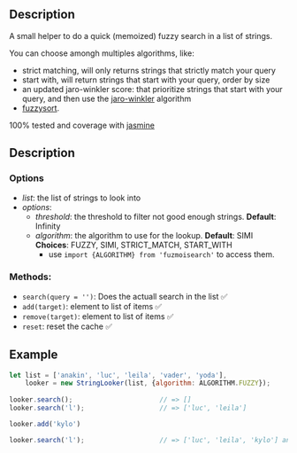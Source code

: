 ## Description
A small helper to do a quick (memoized) fuzzy search in a list of strings.

You can choose amongh multiples algorithms, like:
- strict matching, will only returns strings that strictly match your query
- start with, will return strings that start with your query, order by size
- an updated jaro-winkler score: that prioritize strings that start with your query, and then use the [jaro-winkler](https://fr.wikipedia.org/wiki/Distance_de_Jaro-Winkler) algorithm 
- [fuzzysort](https://github.com/farzher/fuzzysort).

100% tested and coverage with [jasmine](https://jasmine.github.io/api/2.6)

## Description

### Options
- _list_: the list of strings to look into
- _options_:
  - _threshold_: the threshold to filter not good enough strings. **Default**: Infinity
  - _algorithm_: the algorithm to use for the lookup. **Default**: SIMI **Choices**: FUZZY, SIMI, STRICT_MATCH, START_WITH
    - use `import {ALGORITHM} from 'fuzmoisearch'` to access them.

### Methods:
  - `search(query = '')`: Does the actuall search in the list :white_check_mark:
  - `add(target)`:  element to list of items :white_check_mark:
  - `remove(target)`: element to list of items :white_check_mark:
  - `reset`: reset the cache :white_check_mark:

## Example
```javascript 
let list = ['anakin', 'luc', 'leila', 'vader', 'yoda'],
    looker = new StringLooker(list, {algorithm: ALGORITHM.FUZZY});
    
looker.search();                      // => []
looker.search('l');                   // => ['luc', 'leila']

looker.add('kylo')

looker.search('l');                   // => ['luc', 'leila', 'kylo'] and no search actually done !
```
